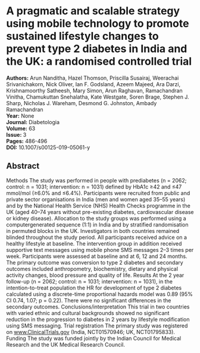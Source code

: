 # A pragmatic and scalable strategy using mobile technology to promote sustained lifestyle changes to prevent type 2 diabetes in India and the UK: a randomised controlled trial

**Authors:** Arun Nanditha, Hazel Thomson, Priscilla Susairaj, Weerachai Srivanichakorn, Nick Oliver, Ian F. Godsland, Azeem Majeed, Ara Darzi, Krishnamoorthy Satheesh, Mary Simon, Arun Raghavan, Ramachandran Vinitha, Chamukuttan Snehalatha, Kate Westgate, Soren Brage, Stephen J. Sharp, Nicholas J. Wareham, Desmond G. Johnston, Ambady Ramachandran  
**Year:** None  
**Journal:** Diabetologia  
**Volume:** 63  
**Issue:** 3  
**Pages:** 486-496  
**DOI:** 10.1007/s00125-019-05061-y  

## Abstract
Methods The study was performed in people with prediabetes (n = 2062; control: n = 1031; intervention: n = 1031) defined by HbA1c ≥42 and ≤47 mmol/mol (≥6.0% and ≤6.4%). Participants were recruited from public and private sector organisations in India (men and women aged 35–55 years) and by the National Health Service (NHS) Health Checks programme in the UK (aged 40–74 years without pre-existing diabetes, cardiovascular disease or kidney disease). Allocation to the study groups was performed using a computergenerated sequence (1:1) in India and by stratified randomisation in permuted blocks in the UK. Investigators in both countries remained blinded throughout the study period. All participants received advice on a healthy lifestyle at baseline. The intervention group in addition received supportive text messages using mobile phone SMS messages 2–3 times per week. Participants were assessed at baseline and at 6, 12 and 24 months. The primary outcome was conversion to type 2 diabetes and secondary outcomes included anthropometry, biochemistry, dietary and physical activity changes, blood pressure and quality of life.
Results At the 2 year follow-up (n = 2062; control: n = 1031; intervention: n = 1031), in the intention-to-treat population the HR for development of type 2 diabetes calculated using a discrete-time proportional hazards model was 0.89 (95% CI 0.74, 1.07; p = 0.22). There were no significant differences in the secondary outcomes.
Conclusions/interpretation This trial in two countries with varied ethnic and cultural backgrounds showed no significant reduction in the progression to diabetes in 2 years by lifestyle modification using SMS messaging. Trial registration The primary study was registered on www.ClinicalTrials.gov (India, NCT01570946; UK, NCT01795833). Funding The study was funded jointly by the Indian Council for Medical Research and the UK Medical Research Council.

